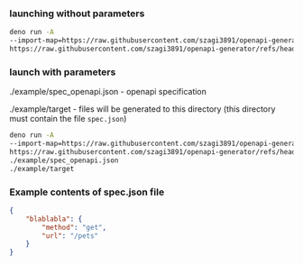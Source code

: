 ### launching without parameters

```sh
deno run -A
--import-map=https://raw.githubusercontent.com/szagi3891/openapi-generator/refs/heads/main/import-map.json
https://raw.githubusercontent.com/szagi3891/openapi-generator/refs/heads/main/main.ts
```

### launch with parameters

./example/spec_openapi.json - openapi specification

./example/target - files will be generated to this directory (this directory must contain the file `spec.json`)

```sh
deno run -A
--import-map=https://raw.githubusercontent.com/szagi3891/openapi-generator/refs/heads/main/import-map.json
https://raw.githubusercontent.com/szagi3891/openapi-generator/refs/heads/main/main.ts
./example/spec_openapi.json
./example/target
```

### Example contents of spec.json file

```json
{
    "blablabla": {
        "method": "get",
        "url": "/pets"
    }
}

```